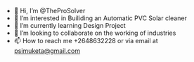 - 👋 Hi, I’m @TheProSolver
- 👀 I’m interested in Builiding an Automatic PVC Solar cleaner
- 🌱 I’m currently learning Design Project
- 💞️ I’m looking to collaborate on the working of industries
- 📫 How to reach me +2648632228 or via email at psimuketa@gmail.com

<!---
TheProSolver/TheProSolver is a ✨ special ✨ repository because its `README.md` (this file) appears on your GitHub profile.
You can click the Preview link to take a look at your changes.
--->
